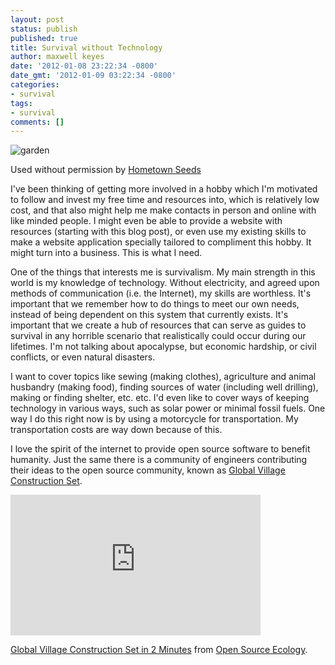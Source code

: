 ```yaml
---
layout: post
status: publish
published: true
title: Survival without Technology
author: maxwell keyes
date: '2012-01-08 23:22:34 -0800'
date_gmt: '2012-01-09 03:22:34 -0800'
categories:
- survival
tags:
- survival
comments: []
---
```


![garden](http://assets.redconfetti.com/images/posts/survival-garden.jpg "survival garden")

Used without permission by [Hometown Seeds](http://www.hometownseeds.com/survival-seeds-c-213/survival-seeds-peace-of-mind-for-your-family-p-35?zenid=bca328e42d30cec298d513c73af3c97d)

I've been thinking of getting more involved in a hobby which I'm motivated to follow and invest my free time and
resources into, which is relatively low cost, and that also might help me make contacts in person and online with like
minded people. I might even be able to provide a website with resources (starting with this blog post), or even use my
existing skills to make a website application specially tailored to compliment this hobby. It might turn into a
business. This is what I need.

One of the things that interests me is survivalism. My main strength in this world is my knowledge of technology.
Without electricity, and agreed upon methods of communication (i.e. the Internet), my skills are worthless. It's
important that we remember how to do things to meet our own needs, instead of being dependent on this system that
currently exists. It's important that we create a hub of resources that can serve as guides to survival in any
horrible scenario that realistically could occur during our lifetimes. I'm not talking about apocalypse, but economic
hardship, or civil conflicts, or even natural disasters.

I want to cover topics like sewing (making clothes), agriculture and animal husbandry (making food), finding sources
of water (including well drilling), making or finding shelter, etc. etc. I'd even like to cover ways of keeping
technology in various ways, such as solar power or minimal fossil fuels. One way I do this right now is by using a
motorcycle for transportation. My transportation costs are way down because of this.

I love the spirit of the internet to provide open source software to benefit humanity. Just the same there is a
community of engineers contributing their ideas to the open source community, known as
[Global Village Construction Set](http://opensourceecology.org/wiki/Global_Village_Construction_Set).

<iframe src="http://player.vimeo.com/video/16106427?title=0&byline=0&portrait=0" width="400" height="225" frameborder="0" webkitAllowFullScreen mozallowfullscreen allowFullScreen></iframe>

[Global Village Construction Set in 2 Minutes](http://vimeo.com/16106427) from
[Open Source Ecology](http://vimeo.com/opensourceecology).
